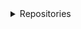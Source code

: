 <details>
  
  <summary>Repositories</summary>
  <br>
  
  [![](https://github-readme-stats.vercel.app/api/pin/?username=se7en5h6&repo=awesome-falsehood)](https://github.com/se7en5h6/awesome-falsehood)
  
  [![](https://github-readme-stats.vercel.app/api/pin/?username=danistefanovic&repo=build-your-own-x)](https://github.com/danistefanovic/build-your-own-x)
  
  [![](https://github-readme-stats.vercel.app/api/pin/?username=mre&repo=the-coding-interview)](https://github.com/mre/the-coding-interview)

  [![](https://github-readme-stats.vercel.app/api/pin/?username=se7en5h6&repo=awesome-java)](https://github.com/se7en5h6/awesome-java)

  [![](https://github-readme-stats.vercel.app/api/pin/?username=se7en5h6&repo=java-design-patterns)](https://github.com/se7en5h6/java-design-patterns)

  [![](https://github-readme-stats.vercel.app/api/pin/?username=se7en5h6&repo=spring-data-jpa-audit-and-version-example)](https://github.com/se7en5h6/spring-data-jpa-audit-and-version-example)    
  
  [![](https://github-readme-stats.vercel.app/api/pin/?username=se7en5h6&repo=JSqlParser)](https://github.com/se7en5h6/JSqlParser)
  
  [![](https://github-readme-stats.vercel.app/api/pin/?username=se7en5h6&repo=free-for-dev)](https://github.com/se7en5h6/free-for-dev)

  [![](https://github-readme-stats.vercel.app/api/pin/?username=se7en5h6&repo=learn-istio)](https://github.com/se7en5h6/learn-istio)  
  
  [![](https://github-readme-stats.vercel.app/api/pin/?username=se7en5h6&repo=awesome-actions)](https://github.com/se7en5h6/awesome-actions)  
  
  [![](https://github-readme-stats.vercel.app/api/pin/?username=se7en5h6&repo=ShedLock)](https://github.com/se7en5h6/ShedLock)

  [![](https://github-readme-stats.vercel.app/api/pin/?username=se7en5h6&repo=user-security-stories)](https://github.com/se7en5h6/user-security-stories)

  [![](https://github-readme-stats.vercel.app/api/pin/?username=renovatebot&repo=renovate)](https://github.com/renovatebot/renovate)
  
  [![](https://github-readme-stats.vercel.app/api/pin/?username=deepjavalibrary&repo=djl)](https://github.com/deepjavalibrary/djl)
  
  [![](https://github-readme-stats.vercel.app/api/pin/?username=servicemeshinterface&repo=smi-spec)](https://github.com/servicemeshinterface/smi-spec)
  
  [![](https://github-readme-stats.vercel.app/api/pin/?username=ContainerSolutions&repo=k8s-deployment-strategies)](https://github.com/ContainerSolutions/k8s-deployment-strategies)
  
  [![](https://github-readme-stats.vercel.app/api/pin/?username=dsyer&repo=spring-boot-memory-blog)](https://github.com/dsyer/spring-boot-memory-blog)
  
  [![](https://github-readme-stats.vercel.app/api/pin/?username=se7en5h6&repo=ShedLock)](https://github.com/se7en5h6/ShedLock)
  
   [![](https://github-readme-stats.vercel.app/api/pin/?username=se7en5h6&repo=ShedLock)](https://github.com/se7en5h6/ShedLock)
  
   [![](https://github-readme-stats.vercel.app/api/pin/?username=se7en5h6&repo=ShedLock)](https://github.com/se7en5h6/ShedLock)
  
</details>
